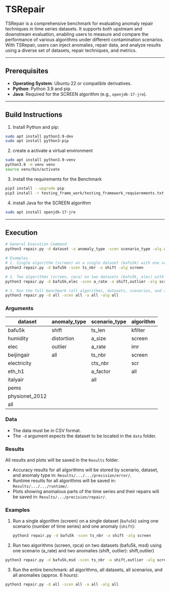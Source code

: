 # TSRepair

TSRepair is a comprehensive benchmark for evaluating anomaly repair techniques in time series datasets. It supports both upstream and downstream evaluation, enabling users to measure and compare the performance of various algorithms under different contamination scenarios. With TSRepair, users can inject anomalies, repair data, and analyze results using a diverse set of datasets, repair techniques, and metrics.

---

## Prerequisites

- **Operating System**: Ubuntu 22 or compatible derivatives.
- **Python**: Python 3.9 and pip.
- **Java**: Required for the SCREEN algorithm (e.g., `openjdk-17-jre`).
---

## Build Instructions

1. Install Python and pip:
```bash
sudo apt install python3.9-dev
sudo apt install python3-pip
```



2. create a activate a virtual environment

```bash
sudo apt install python3.9-venv
python3.9 -m venv venv
source venv/bin/activate
```

3. install the requirements for the Benchmark

```bash
pip3 install --upgrade pip
pip3 install -r testing_frame_work/testing_framework_requierements.txt
```

4. install Java for the SCREEN algorithm

```bash
sudo apt install openjdk-17-jre
```

___


## Execution

```bash
# General Execution Command
python3 repair.py -d dataset -a anomaly_type -scen scenario_type -alg algorithm

# Examples
# 1. Single algorithm (screen) on a single dataset (bafu5k) with one scenario (ts_nbr) and one anomaly (shift)
python3 repair.py -d bafu5k -scen ts_nbr -a shift -alg screen

# 2. Two algorithms (screen, rpca) on two datasets (bafu5k, elec) with one scenario (a_rate) and two anomalies (shift, outlier)
python3 repair.py -d bafu5k,elec -scen a_rate -a shift,outlier -alg screen,rpca

# 3. Run the full benchmark (all algorithms, datasets, scenarios, and anomalies)
python3 repair.py -d all -scen all -a all -alg all
```

### Arguments

| dataset      | anomaly_type | scenario_type | algorithm | 
|--------------|--------------|---------------|-----------| 
| bafu5k       | shift        | ts_len        | kfilter   |
| humidity     | distortion   | a_size        | screen    |
| elec         | outlier      | a_rate        | imr       |
| beijingair   | all          | ts_nbr        | screen    |
| electricity  |              | cts_nbr       | scr       |
| eth_h1       |              | a_factor      | all       |
| italyair     |              | all           |           |
| pems         |              |               |           |
| physionet_2012 |            |               |           |
| all          |              |               |           |

### Data

- The data must be in CSV format.
- The `-d` argument expects the dataset to be located in the `data` folder.

### Results

All results and plots will be saved in the `Results` folder. 
- Accuracy results for all algorithms will be stored by scenario, dataset, and anomaly type in: `Results/.../.../precision/error/`. 
- Runtime results for all algorithms will be saved in: `Results/.../.../runtime/`. 
- Plots showing anomalous parts of the time series and their repairs will be saved in: `Results/.../precision/repair/`.

### Examples

1. Run a single algorithm (screen) on a single dataset (`bafu5k`) using one scenario (number of time series) and one anomaly (`shift`):
   ```bash
   python3 repair.py -d bafu5k -scen ts_nbr -a shift -alg screen

2.	Run two algorithms (screen, rpca) on two datasets (bafu5k, msd) using one scenario (a_rate) and two anomalies (shift, outlier):   shift,outlier)

```bash
python3 repair.py -d bafu5k,msd -scen ts_nbr -a shift,outlier -alg screen,rpca
```

3.	Run the entire benchmark: all algorithms, all datasets, all scenarios, and all anomalies (approx. 6 hours):

```bash
python3 repair.py -d all -scen all -a all -alg all
```

